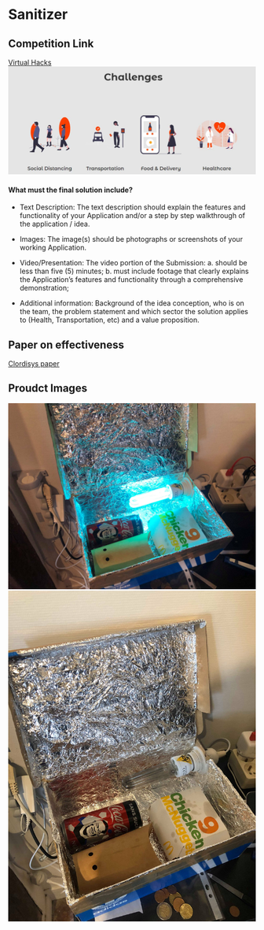 # Sanitizer

## Competition Link
[Virtual Hacks](https://virtualhacks.ca/)
![vhchallenges](Images/challenges.JPG)

#### What must the final solution include?
* Text Description: The text description should explain the features and functionality of your Application and/or a step by step walkthrough of the application / idea. 

* Images: The image(s) should be photographs or screenshots of your working Application.

* Video/Presentation: The video portion of the Submission: a. should be less than five (5) minutes; b. must include footage that clearly explains the Application’s features and functionality through a comprehensive demonstration;

* Additional information: Background of the idea conception, who is on the team, the problem statement and which sector the solution applies to (Health, Transportation, etc) and a value proposition. 

## Paper on effectiveness
[Clordisys paper](https://www.clordisys.com/pdfs/misc/UV%20Data%20Sheet.pdf)

## Proudct Images
![Light](Images/boxlightzoom.jpg)
![Unlit](Images/boxzoom.jpg)